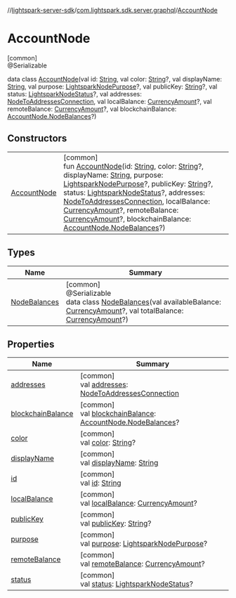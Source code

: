 //[lightspark-server-sdk](../../../index.md)/[com.lightspark.sdk.server.graphql](../index.md)/[AccountNode](index.md)

# AccountNode

[common]\
@Serializable

data class [AccountNode](index.md)(val id: [String](https://kotlinlang.org/api/latest/jvm/stdlib/kotlin/-string/index.html), val color: [String](https://kotlinlang.org/api/latest/jvm/stdlib/kotlin/-string/index.html)?, val displayName: [String](https://kotlinlang.org/api/latest/jvm/stdlib/kotlin/-string/index.html), val purpose: [LightsparkNodePurpose](../../com.lightspark.sdk.server.model/-lightspark-node-purpose/index.md)?, val publicKey: [String](https://kotlinlang.org/api/latest/jvm/stdlib/kotlin/-string/index.html)?, val status: [LightsparkNodeStatus](../../com.lightspark.sdk.server.model/-lightspark-node-status/index.md)?, val addresses: [NodeToAddressesConnection](../../com.lightspark.sdk.server.model/-node-to-addresses-connection/index.md), val localBalance: [CurrencyAmount](../../com.lightspark.sdk.server.model/-currency-amount/index.md)?, val remoteBalance: [CurrencyAmount](../../com.lightspark.sdk.server.model/-currency-amount/index.md)?, val blockchainBalance: [AccountNode.NodeBalances](-node-balances/index.md)?)

## Constructors

| | |
|---|---|
| [AccountNode](-account-node.md) | [common]<br>fun [AccountNode](-account-node.md)(id: [String](https://kotlinlang.org/api/latest/jvm/stdlib/kotlin/-string/index.html), color: [String](https://kotlinlang.org/api/latest/jvm/stdlib/kotlin/-string/index.html)?, displayName: [String](https://kotlinlang.org/api/latest/jvm/stdlib/kotlin/-string/index.html), purpose: [LightsparkNodePurpose](../../com.lightspark.sdk.server.model/-lightspark-node-purpose/index.md)?, publicKey: [String](https://kotlinlang.org/api/latest/jvm/stdlib/kotlin/-string/index.html)?, status: [LightsparkNodeStatus](../../com.lightspark.sdk.server.model/-lightspark-node-status/index.md)?, addresses: [NodeToAddressesConnection](../../com.lightspark.sdk.server.model/-node-to-addresses-connection/index.md), localBalance: [CurrencyAmount](../../com.lightspark.sdk.server.model/-currency-amount/index.md)?, remoteBalance: [CurrencyAmount](../../com.lightspark.sdk.server.model/-currency-amount/index.md)?, blockchainBalance: [AccountNode.NodeBalances](-node-balances/index.md)?) |

## Types

| Name | Summary |
|---|---|
| [NodeBalances](-node-balances/index.md) | [common]<br>@Serializable<br>data class [NodeBalances](-node-balances/index.md)(val availableBalance: [CurrencyAmount](../../com.lightspark.sdk.server.model/-currency-amount/index.md)?, val totalBalance: [CurrencyAmount](../../com.lightspark.sdk.server.model/-currency-amount/index.md)?) |

## Properties

| Name | Summary |
|---|---|
| [addresses](addresses.md) | [common]<br>val [addresses](addresses.md): [NodeToAddressesConnection](../../com.lightspark.sdk.server.model/-node-to-addresses-connection/index.md) |
| [blockchainBalance](blockchain-balance.md) | [common]<br>val [blockchainBalance](blockchain-balance.md): [AccountNode.NodeBalances](-node-balances/index.md)? |
| [color](color.md) | [common]<br>val [color](color.md): [String](https://kotlinlang.org/api/latest/jvm/stdlib/kotlin/-string/index.html)? |
| [displayName](display-name.md) | [common]<br>val [displayName](display-name.md): [String](https://kotlinlang.org/api/latest/jvm/stdlib/kotlin/-string/index.html) |
| [id](id.md) | [common]<br>val [id](id.md): [String](https://kotlinlang.org/api/latest/jvm/stdlib/kotlin/-string/index.html) |
| [localBalance](local-balance.md) | [common]<br>val [localBalance](local-balance.md): [CurrencyAmount](../../com.lightspark.sdk.server.model/-currency-amount/index.md)? |
| [publicKey](public-key.md) | [common]<br>val [publicKey](public-key.md): [String](https://kotlinlang.org/api/latest/jvm/stdlib/kotlin/-string/index.html)? |
| [purpose](purpose.md) | [common]<br>val [purpose](purpose.md): [LightsparkNodePurpose](../../com.lightspark.sdk.server.model/-lightspark-node-purpose/index.md)? |
| [remoteBalance](remote-balance.md) | [common]<br>val [remoteBalance](remote-balance.md): [CurrencyAmount](../../com.lightspark.sdk.server.model/-currency-amount/index.md)? |
| [status](status.md) | [common]<br>val [status](status.md): [LightsparkNodeStatus](../../com.lightspark.sdk.server.model/-lightspark-node-status/index.md)? |
